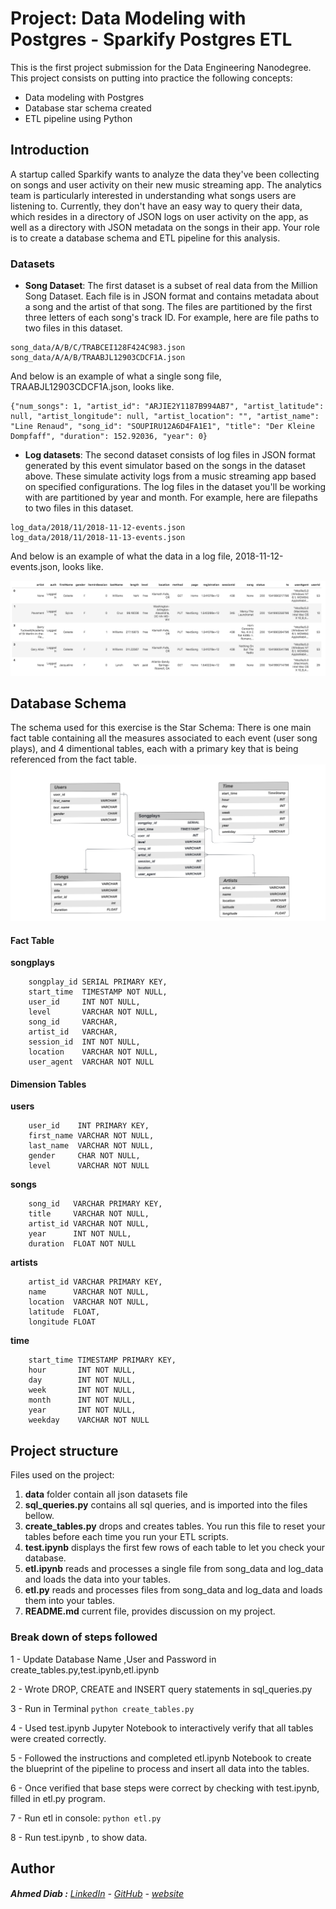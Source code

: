 # Project: Data Modeling with Postgres - Sparkify Postgres ETL

This is the first project submission for the Data Engineering Nanodegree.
This project consists on putting into practice the following concepts:
- Data modeling with Postgres
- Database star schema created 
- ETL pipeline using Python

## Introduction

A startup called Sparkify wants to analyze the data they've been collecting on songs and user activity on their new music streaming app. 
The analytics team is particularly interested in understanding what songs users are listening to. 
Currently, they don't have an easy way to query their data, which resides in a directory of JSON logs on user activity on the app, as well as a directory with JSON metadata on the songs in their app.
Your role is to create a database schema and ETL pipeline for this analysis.

###  Datasets
- **Song Dataset**: The first dataset is a subset of real data from the Million Song Dataset. Each file is in JSON format   and contains metadata about a song and the artist of that song. The files are partitioned by the first three letters of each song's track ID. For example, here are file paths to two files in this dataset.
```
song_data/A/B/C/TRABCEI128F424C983.json
song_data/A/A/B/TRAABJL12903CDCF1A.json
```
And below is an example of what a single song file, TRAABJL12903CDCF1A.json, looks like.


```
{"num_songs": 1, "artist_id": "ARJIE2Y1187B994AB7", "artist_latitude": null, "artist_longitude": null, "artist_location": "", "artist_name": "Line Renaud", "song_id": "SOUPIRU12A6D4FA1E1", "title": "Der Kleine Dompfaff", "duration": 152.92036, "year": 0}
```

- **Log datasets**: The second dataset consists of log files in JSON format generated by this event simulator based on the songs in the dataset above. These simulate activity logs from a music streaming app based on specified configurations.
The log files in the dataset you'll be working with are partitioned by year and month. For example, here are filepaths to two files in this dataset.
```
log_data/2018/11/2018-11-12-events.json
log_data/2018/11/2018-11-13-events.json
```
And below is an example of what the data in a log file, 2018-11-12-events.json, looks like.

![log-data](https://raw.githubusercontent.com/Abdelrhman-Yassein/Udacity-Data-Modeling-with-Postgres/main/images/log-data.png)


## Database Schema
The schema used for this exercise is the Star Schema: 
There is one main fact table containing all the measures associated to each event (user song plays), 
and 4 dimentional tables, each with a primary key that is being referenced from the fact table.
![Star-Schema](https://raw.githubusercontent.com/Abdelrhman-Yassein/Udacity-Data-Modeling-with-Postgres/main/images/Project-Data-Modeling-with-Postgres-Star-Schema.png)
#### Fact Table
**songplays** 
```
    songplay_id SERIAL PRIMARY KEY,
    start_time  TIMESTAMP NOT NULL,
    user_id     INT NOT NULL,
    level       VARCHAR NOT NULL,
    song_id     VARCHAR,
    artist_id   VARCHAR,
    session_id  INT NOT NULL,
    location    VARCHAR NOT NULL,
    user_agent  VARCHAR NOT NULL
```

#### Dimension Tables
**users** 
```
    user_id    INT PRIMARY KEY,
    first_name VARCHAR NOT NULL,
    last_name  VARCHAR NOT NULL,
    gender     CHAR NOT NULL,
    level      VARCHAR NOT NULL
```
**songs** 
```
    song_id   VARCHAR PRIMARY KEY,
    title     VARCHAR NOT NULL,
    artist_id VARCHAR NOT NULL,
    year      INT NOT NULL,
    duration  FLOAT NOT NULL
```

**artists** 
```
    artist_id VARCHAR PRIMARY KEY,
    name      VARCHAR NOT NULL,
    location  VARCHAR NOT NULL,
    latitude  FLOAT,
    longitude FLOAT
```

**time**
```
    start_time TIMESTAMP PRIMARY KEY,
    hour       INT NOT NULL,
    day        INT NOT NULL,
    week       INT NOT NULL,
    month      INT NOT NULL,
    year       INT NOT NULL,
    weekday    VARCHAR NOT NULL
```


## Project structure

Files used on the project:
1. **data** folder contain all json datasets file
2. **sql_queries.py** contains all sql queries, and is imported into the files bellow.
3. **create_tables.py** drops and creates tables. You run this file to reset your tables before each time you run your ETL scripts.
4. **test.ipynb** displays the first few rows of each table to let you check your database.
5. **etl.ipynb** reads and processes a single file from song_data and log_data and loads the data into your tables. 
6. **etl.py** reads and processes files from song_data and log_data and loads them into your tables. 
7. **README.md** current file, provides discussion on my project.

### Break down of steps followed

1 - Update Database Name ,User and Password in create_tables.py,test.ipynb,etl.ipynb

2 - Wrote DROP, CREATE and INSERT query statements in sql_queries.py

3 - Run in Terminal
 ```python create_tables.py```

4 -  Used test.ipynb Jupyter Notebook to interactively verify that all tables were created correctly.

5 - Followed the instructions and completed etl.ipynb Notebook to create the blueprint of the pipeline to process and insert all data into the tables.

6 - Once verified that base steps were correct by checking with test.ipynb, filled in etl.py program.

7 -  Run etl in console:
```python etl.py```

8 -  Run test.ipynb , to show data.

## Author

######  **Ahmed Diab  :**  [LinkedIn](https://www.linkedin.com/in/diaab9) - [GitHub](https://github.com/ahmeddiab9?tab=repositories) - [website](https://diab.dev)

